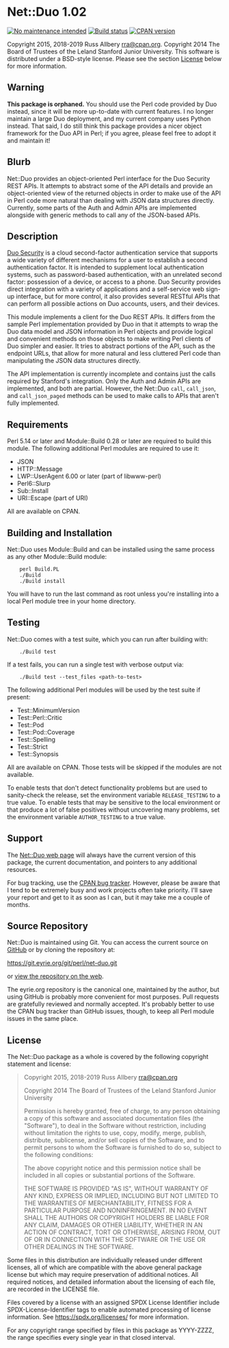 # Net::Duo 1.02

[![No maintenance
intended](http://unmaintained.tech/badge.svg)](http://unmaintained.tech/)
[![Build
status](https://travis-ci.org/rra/net-duo.svg?branch=master)](https://travis-ci.org/rra/net-duo)
[![CPAN
version](https://img.shields.io/cpan/v/Net-Duo.svg)](https://metacpan.org/release/Net-Duo)

Copyright 2015, 2018-2019 Russ Allbery <rra@cpan.org>.  Copyright 2014 The
Board of Trustees of the Leland Stanford Junior University.  This software
is distributed under a BSD-style license.  Please see the section
[License](#license) below for more information.

## Warning

**This package is orphaned.** You should use the Perl code provided by Duo
instead, since it will be more up-to-date with current features.  I no
longer maintain a large Duo deployment, and my current company uses Python
instead.  That said, I do still think this package provides a nicer object
framework for the Duo API in Perl; if you agree, please feel free to adopt
it and maintain it!

## Blurb

Net::Duo provides an object-oriented Perl interface for the Duo Security
REST APIs.  It attempts to abstract some of the API details and provide an
object-oriented view of the returned objects in order to make use of the
API in Perl code more natural than dealing with JSON data structures
directly.  Currently, some parts of the Auth and Admin APIs are
implemented alongside with generic methods to call any of the JSON-based
APIs.

## Description

[Duo Security](https://duosecurity.com/) is a cloud second-factor
authentication service that supports a wide variety of different
mechanisms for a user to establish a second authentication factor.  It is
intended to supplement local authentication systems, such as
password-based authentication, with an unrelated second factor: possession
of a device, or access to a phone.  Duo Security provides direct
integration with a variety of applications and a self-service web sign-up
interface, but for more control, it also provides several RESTful APIs
that can perform all possible actions on Duo accounts, users, and their
devices.

This module implements a client for the Duo REST APIs.  It differs from
the sample Perl implementation provided by Duo in that it attempts to wrap
the Duo data model and JSON information in Perl objects and provide
logical and convenient methods on those objects to make writing Perl
clients of Duo simpler and easier.  It tries to abstract portions of the
API, such as the endpoint URLs, that allow for more natural and less
cluttered Perl code than manipulating the JSON data structures directly.

The API implementation is currently incomplete and contains just the calls
required by Stanford's integration.  Only the Auth and Admin APIs are
implemented, and both are partial.  However, the Net::Duo `call`,
`call_json`, and `call_json_paged` methods can be used to make calls to
APIs that aren't fully implemented.

## Requirements

Perl 5.14 or later and Module::Build 0.28 or later are required to build
this module.  The following additional Perl modules are required to use
it:

* JSON
* HTTP::Message
* LWP::UserAgent 6.00 or later (part of libwww-perl)
* Perl6::Slurp
* Sub::Install
* URI::Escape (part of URI)

All are available on CPAN.

## Building and Installation

Net::Duo uses Module::Build and can be installed using the same process as
any other Module::Build module:

```
    perl Build.PL
    ./Build
    ./Build install
```

You will have to run the last command as root unless you're installing
into a local Perl module tree in your home directory.

## Testing

Net::Duo comes with a test suite, which you can run after building with:

```
    ./Build test
```

If a test fails, you can run a single test with verbose output via:

```
    ./Build test --test_files <path-to-test>
```

The following additional Perl modules will be used by the test suite if
present:

* Test::MinimumVersion
* Test::Perl::Critic
* Test::Pod
* Test::Pod::Coverage
* Test::Spelling
* Test::Strict
* Test::Synopsis

All are available on CPAN.  Those tests will be skipped if the modules are
not available.

To enable tests that don't detect functionality problems but are used to
sanity-check the release, set the environment variable `RELEASE_TESTING`
to a true value.  To enable tests that may be sensitive to the local
environment or that produce a lot of false positives without uncovering
many problems, set the environment variable `AUTHOR_TESTING` to a true
value.

## Support

The [Net::Duo web page](https://www.eyrie.org/~eagle/software/net-duo/)
will always have the current version of this package, the current
documentation, and pointers to any additional resources.

For bug tracking, use the [CPAN bug
tracker](https://rt.cpan.org/Dist/Display.html?Name=Net-Duo).  However,
please be aware that I tend to be extremely busy and work projects often
take priority.  I'll save your report and get to it as soon as I can, but
it may take me a couple of months.

## Source Repository

Net::Duo is maintained using Git.  You can access the current source on
[GitHub](https://github.com/rra/net-duo) or by cloning the repository at:

https://git.eyrie.org/git/perl/net-duo.git

or [view the repository on the
web](https://git.eyrie.org/?p=perl/net-duo.git).

The eyrie.org repository is the canonical one, maintained by the author,
but using GitHub is probably more convenient for most purposes.  Pull
requests are gratefully reviewed and normally accepted.  It's probably
better to use the CPAN bug tracker than GitHub issues, though, to keep all
Perl module issues in the same place.

## License

The Net::Duo package as a whole is covered by the following copyright
statement and license:

> Copyright 2015, 2018-2019
>     Russ Allbery <rra@cpan.org>
>
> Copyright 2014
>     The Board of Trustees of the Leland Stanford Junior University
>
> Permission is hereby granted, free of charge, to any person obtaining a
> copy of this software and associated documentation files (the "Software"),
> to deal in the Software without restriction, including without limitation
> the rights to use, copy, modify, merge, publish, distribute, sublicense,
> and/or sell copies of the Software, and to permit persons to whom the
> Software is furnished to do so, subject to the following conditions:
>
> The above copyright notice and this permission notice shall be included in
> all copies or substantial portions of the Software.
>
> THE SOFTWARE IS PROVIDED "AS IS", WITHOUT WARRANTY OF ANY KIND, EXPRESS OR
> IMPLIED, INCLUDING BUT NOT LIMITED TO THE WARRANTIES OF MERCHANTABILITY,
> FITNESS FOR A PARTICULAR PURPOSE AND NONINFRINGEMENT.  IN NO EVENT SHALL
> THE AUTHORS OR COPYRIGHT HOLDERS BE LIABLE FOR ANY CLAIM, DAMAGES OR OTHER
> LIABILITY, WHETHER IN AN ACTION OF CONTRACT, TORT OR OTHERWISE, ARISING
> FROM, OUT OF OR IN CONNECTION WITH THE SOFTWARE OR THE USE OR OTHER
> DEALINGS IN THE SOFTWARE.

Some files in this distribution are individually released under different
licenses, all of which are compatible with the above general package
license but which may require preservation of additional notices.  All
required notices, and detailed information about the licensing of each
file, are recorded in the LICENSE file.

Files covered by a license with an assigned SPDX License Identifier
include SPDX-License-Identifier tags to enable automated processing of
license information.  See https://spdx.org/licenses/ for more information.

For any copyright range specified by files in this package as YYYY-ZZZZ,
the range specifies every single year in that closed interval.
